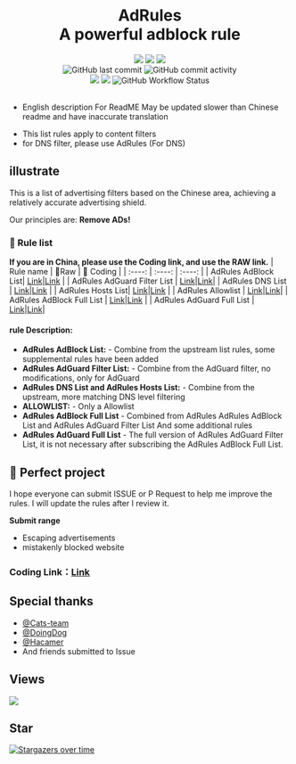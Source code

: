 <div align="center">
<h1 align="center">AdRules<br>A powerful adblock rule</h1>

<img src="https://img.shields.io/github/stars/Cats-Team/AdRules?color=yellow">
<img src="https://img.shields.io/github/forks/Cats-Team/AdRules?color=orange">
<img src="https://img.shields.io/github/issues/Cats-Team/AdRules?color=green">
<br>
<img alt="GitHub last commit" src="https://img.shields.io/github/last-commit/cats-team/adrules">
<img alt="GitHub commit activity" src="https://img.shields.io/github/commit-activity/w/cats-team/adrules">
<br>
<img src="https://img.shields.io/github/license/Cats-Team/AdRules?color=bule">
<img src="https://img.shields.io/github/languages/code-size/Cats-Team/AdRules?color=blueviolet">
<img alt="GitHub Workflow Status" src="https://img.shields.io/github/workflow/status/cats-team/adrules/update%20rules">

<br>
  

</div>                                                                                                   
<br>

- English description For ReadME May be updated slower than Chinese readme and have inaccurate translation

* This list rules apply to content filters
* for DNS filter, please use AdRules (For DNS)

## illustrate 

 This is a list of advertising filters based on the Chinese area, achieving a relatively accurate advertising shield. 

 Our principles are: **Remove ADs!**
### 📃 Rule list

**If you are in China, please use the Coding link, and use the RAW link.**
|   Rule name   | 🚀Raw | 🚀 Coding  | 
|  :----:  | :----:  | :----:  | 
| AdRules AdBlock List| [Link](https://raw.githubusercontent.com/Cats-Team/AdRules/main/adblock.txt)|[Link](https://cats-team.coding.net/p/adguard/d/AdRules/git/raw/main/adblock.txt) |
| AdRules AdGuard Filter List | [Link](https://raw.githubusercontent.com/Cats-Team/AdRules/main/adguard.txt)|[Link](https://cats-team.coding.net/p/adguard/d/AdRules/git/raw/main/adguard.txt)|
| AdRules DNS List | [Link](https://raw.githubusercontent.com/Cats-Team/AdRules/main/dns.txt)|[Link](https://cats-team.coding.net/p/adguard/d/AdRules/git/raw/main/dns.txt) |
| AdRules Hosts List| [Link](https://raw.githubusercontent.com/Cats-Team/AdRules/main/hosts.txt)|[Link](https://cats-team.coding.net/p/adguard/d/AdRules/git/raw/main/hosts.txt) |
| AdRules Allowlist | [Link](https://raw.githubusercontent.com/Cats-Team/AdRules/main/allow.txt)|[Link](https://cats-team.coding.net/p/adguard/d/AdRules/git/raw/main/allow.txt)|
| AdRules AdBlock Full List | [Link](https://raw.githubusercontent.com/Cats-Team/AdRules/main/adblock+adguard.txt)|[Link](https://cats-team.coding.net/p/adguard/d/AdRules/git/raw/main/adblock+adguard.txt) |
| AdRules AdGuard Full List | [Link](https://raw.githubusercontent.com/Cats-Team/AdRules/main/adguard-full.txt)|[Link](https://cats-team.coding.net/p/adguard/d/AdRules/git/raw/main/adguard-full.txt)|

#### rule Description: 
 - **AdRules AdBlock List:** - 
 Combine from the upstream list rules, some supplemental rules have been added 
 - **AdRules AdGuard Filter List:** - 
 Combine from the AdGuard filter, no modifications, only for AdGuard 
 - **AdRules DNS List and AdRules Hosts List:** - 
 Combine from the upstream, more matching DNS level filtering 
 - **ALLOWLIST:** - 
Only a Allowlist
- **AdRules AdBlock Full List** -
Combined from AdRules AdRules AdBlock List and AdRules AdGuard Filter List And some additional rules
- **AdRules AdGuard Full List** -
The full version of AdRules AdGuard Filter List, it is not necessary after subscribing the AdRules AdBlock Full List.
## 🚛 Perfect project 

 I hope everyone can submit ISSUE or P Request to help me improve the rules. I will update the rules after I review it. 

 **Submit range** 

 - Escaping advertisements
 - mistakenly blocked website

### **Coding Link：[Link](https://cats-team.coding.net/public/adguard/AdRules/git/files)**
## Special thanks
* [@Cats-team](https://github.com/Cats-Team)
* [@DoingDog](https://github.com/DoingDog) 
* [@Hacamer](https://github.com/hacamer)
* And friends submitted to Issue

## Views
![](http://profile-counter.glitch.me/cats-team/count.svg)


## Star

[![Stargazers over time](https://starchart.cc/Cats-Team/AdRules.svg)](https://starchart.cc/Cats-Team/AdRules)

<!Update March 19, 2022>

